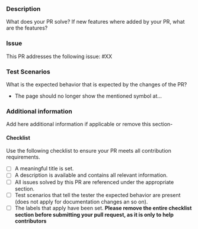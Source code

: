 ### Description
What does your PR solve? If new features where added by your PR, what are the features?

### Issue
This PR addresses the following issue: #XX

### Test Scenarios
What is the expected behavior that is expected by the changes of the PR?
 - The page should no longer show the mentioned symbol at...

### Additional information
Add here additional information if applicable or remove this section-

#### Checklist
Use the following checklist to ensure your PR meets all contribution requirements.
 - [ ] A meaningful title is set.
 - [ ] A description is available and contains all relevant information.
 - [ ] All issues solved by this PR are referenced under the appropriate section.
 - [ ] Test scenarios that tell the tester the expected behavior are present (does not apply for documentation changes an so on).
 - [ ] The labels that apply have been set. 
**Please remove the entire checklist section before submitting your pull request, as it is only to help contributors**
